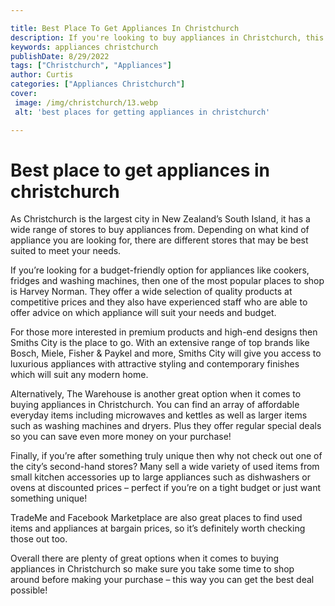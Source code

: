 ```yaml
---

title: Best Place To Get Appliances In Christchurch
description: If you're looking to buy appliances in Christchurch, this post is for you! Read on to find out where to shop for the best deals.
keywords: appliances christchurch
publishDate: 8/29/2022
tags: ["Christchurch", "Appliances"]
author: Curtis
categories: ["Appliances Christchurch"]
cover: 
 image: /img/christchurch/13.webp
 alt: 'best places for getting appliances in christchurch'

---
```


# Best place to get appliances in christchurch

As Christchurch is the largest city in New Zealand’s South Island, it has a wide range of stores to buy appliances from. Depending on what kind of appliance you are looking for, there are different stores that may be best suited to meet your needs.

If you’re looking for a budget-friendly option for appliances like cookers, fridges and washing machines, then one of the most popular places to shop is Harvey Norman. They offer a wide selection of quality products at competitive prices and they also have experienced staff who are able to offer advice on which appliance will suit your needs and budget. 

For those more interested in premium products and high-end designs then Smiths City is the place to go. With an extensive range of top brands like Bosch, Miele, Fisher & Paykel and more, Smiths City will give you access to luxurious appliances with attractive styling and contemporary finishes which will suit any modern home. 

Alternatively, The Warehouse is another great option when it comes to buying appliances in Christchurch. You can find an array of affordable everyday items including microwaves and kettles as well as larger items such as washing machines and dryers. Plus they offer regular special deals so you can save even more money on your purchase! 

Finally, if you’re after something truly unique then why not check out one of the city’s second-hand stores? Many sell a wide variety of used items from small kitchen accessories up to large appliances such as dishwashers or ovens at discounted prices – perfect if you’re on a tight budget or just want something unique! 

TradeMe and Facebook Marketplace are also great places to find used items and appliances at bargain prices, so it’s definitely worth checking those out too.

Overall there are plenty of great options when it comes to buying appliances in Christchurch so make sure you take some time to shop around before making your purchase – this way you can get the best deal possible!